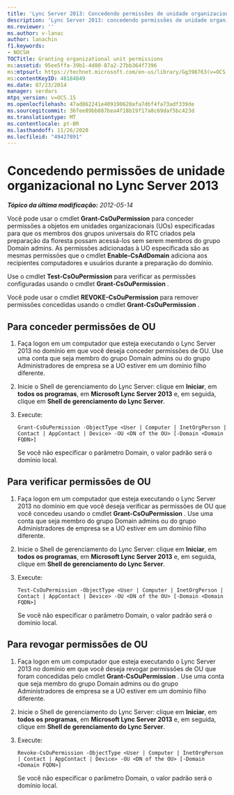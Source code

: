 ```yaml
---
title: 'Lync Server 2013: Concedendo permissões de unidade organizacional'
description: 'Lync Server 2013: concedendo permissões de unidade organizacional.'
ms.reviewer: ''
ms.author: v-lanac
author: lanachin
f1.keywords:
- NOCSH
TOCTitle: Granting organizational unit permissions
ms:assetid: 95ee5ffa-39b1-4d80-87a2-27bb364f7396
ms:mtpsurl: https://technet.microsoft.com/en-us/library/Gg398763(v=OCS.15)
ms:contentKeyID: 48184849
ms.date: 07/23/2014
manager: serdars
mtps_version: v=OCS.15
ms.openlocfilehash: 47ad862241e409190620afa7dbf4fa73adf339de
ms.sourcegitcommit: 36fee89bb887bea4f18b19f17a8c69daf5bc423d
ms.translationtype: MT
ms.contentlocale: pt-BR
ms.lasthandoff: 11/26/2020
ms.locfileid: "49427891"
---
```

# <a name="granting-organizational-unit-permissions-in-lync-server-2013"></a>Concedendo permissões de unidade organizacional no Lync Server 2013

<div data-xmlns="http://www.w3.org/1999/xhtml">

<div class="topic" data-xmlns="http://www.w3.org/1999/xhtml" data-msxsl="urn:schemas-microsoft-com:xslt" data-cs="https://msdn.microsoft.com/">

<div data-asp="https://msdn2.microsoft.com/asp">



</div>

<div id="mainSection">

<div id="mainBody">

<span> </span>

_**Tópico da última modificação:** 2012-05-14_

Você pode usar o cmdlet **Grant-CsOuPermission** para conceder permissões a objetos em unidades organizacionais (UOs) especificadas para que os membros dos grupos universais do RTC criados pela preparação da floresta possam acessá-los sem serem membros do grupo Domain admins. As permissões adicionadas à UO especificada são as mesmas permissões que o cmdlet **Enable-CsAdDomain** adiciona aos recipientes computadores e usuários durante a preparação do domínio.

Use o cmdlet **Test-CsOuPermission** para verificar as permissões configuradas usando o cmdlet **Grant-CsOuPermission** .

Você pode usar o cmdlet **REVOKE-CsOuPermission** para remover permissões concedidas usando o cmdlet **Grant-CsOuPermission** .

<div>

## <a name="to-grant-ou-permissions"></a>Para conceder permissões de OU

1.  Faça logon em um computador que esteja executando o Lync Server 2013 no domínio em que você deseja conceder permissões de OU. Use uma conta que seja membro do grupo Domain admins ou do grupo Administradores de empresa se a UO estiver em um domínio filho diferente.

2.  Inicie o Shell de gerenciamento do Lync Server: clique em **Iniciar**, em **todos os programas**, em **Microsoft Lync Server 2013** e, em seguida, clique em **Shell de gerenciamento do Lync Server**.

3.  Execute:
    
        Grant-CsOuPermission -ObjectType <User | Computer | InetOrgPerson | Contact | AppContact | Device> -OU <DN of the OU> [-Domain <Domain FQDN>]
    
    Se você não especificar o parâmetro Domain, o valor padrão será o domínio local.

</div>

<div>

## <a name="to-verify-ou-permissions"></a>Para verificar permissões de OU

1.  Faça logon em um computador que esteja executando o Lync Server 2013 no domínio em que você deseja verificar as permissões de OU que você concedeu usando o cmdlet **Grant-CsOuPermission** . Use uma conta que seja membro do grupo Domain admins ou do grupo Administradores de empresa se a UO estiver em um domínio filho diferente.

2.  Inicie o Shell de gerenciamento do Lync Server: clique em **Iniciar**, em **todos os programas**, em **Microsoft Lync Server 2013** e, em seguida, clique em **Shell de gerenciamento do Lync Server**.

3.  Execute:
    
        Test-CsOuPermission -ObjectType <User | Computer | InetOrgPerson | Contact | AppContact | Device> -OU <DN of the OU> [-Domain <Domain FQDN>]
    
    Se você não especificar o parâmetro Domain, o valor padrão será o domínio local.

</div>

<div>

## <a name="to-revoke-ou-permissions"></a>Para revogar permissões de OU

1.  Faça logon em um computador que esteja executando o Lync Server 2013 no domínio em que você deseja revogar permissões de OU que foram concedidas pelo cmdlet **Grant-CsOuPermission** . Use uma conta que seja membro do grupo Domain admins ou do grupo Administradores de empresa se a UO estiver em um domínio filho diferente.

2.  Inicie o Shell de gerenciamento do Lync Server: clique em **Iniciar**, em **todos os programas**, em **Microsoft Lync Server 2013** e, em seguida, clique em **Shell de gerenciamento do Lync Server**.

3.  Execute:
    
        Revoke-CsOuPermission -ObjectType <User | Computer | InetOrgPerson | Contact | AppContact | Device> -OU <DN of the OU> [-Domain <Domain FQDN>]
    
    Se você não especificar o parâmetro Domain, o valor padrão será o domínio local.

</div>

</div>

<span> </span>

</div>

</div>

</div>

